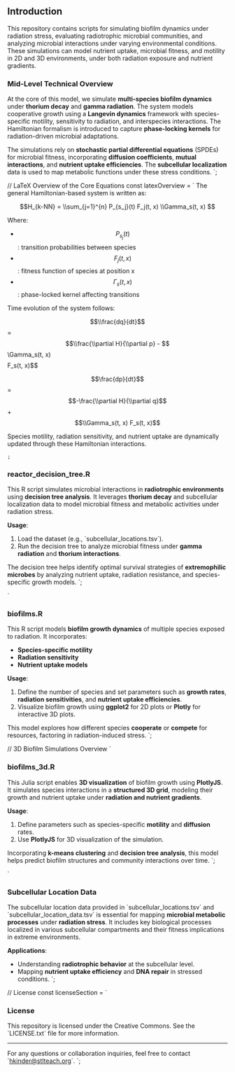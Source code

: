## Introduction

This repository contains scripts for simulating biofilm dynamics under radiation stress, evaluating radiotrophic microbial communities, and analyzing microbial interactions under varying environmental conditions. These simulations can model nutrient uptake, microbial fitness, and motility in 2D and 3D environments, under both radiation exposure and nutrient gradients.

### Mid-Level Technical Overview

At the core of this model, we simulate **multi-species biofilm dynamics** under **thorium decay** and **gamma radiation**. The system models cooperative growth using a **Langevin dynamics** framework with species-specific motility, sensitivity to radiation, and interspecies interactions. The Hamiltonian formalism is introduced to capture **phase-locking kernels** for radiation-driven microbial adaptations.

The simulations rely on **stochastic partial differential equations** (SPDEs) for microbial fitness, incorporating **diffusion coefficients**, **mutual interactions**, and **nutrient uptake efficiencies**. The **subcellular localization** data is used to map metabolic functions under these stress conditions.
`;

// LaTeX Overview of the Core Equations
const latexOverview = `
The general Hamiltonian-based system is written as:

$$H_{k-NN} = \\sum_{j=1}^{n} P_{s_j}(t) F_j(t, x) \\Gamma_s(t, x) $$

Where:
- $$P_{s_j}(t) $$: transition probabilities between species
- $$F_j(t, x) $$: fitness function of species at position x
- $$\Gamma_s(t, x)$$: phase-locked kernel affecting transitions

Time evolution of the system follows:

$$\\frac{dq}{dt}$$ = $$\\frac{\\partial H}{\\partial p} - $$\\Gamma_s(t, x)$$ $$F_s(t, x)$$

$$\frac{dp}{dt}$$ = $$-\frac{\\partial H}{\\partial q}$$ + $$\\Gamma_s(t, x) F_s(t, x)$$

Species motility, radiation sensitivity, and nutrient uptake are dynamically updated through these Hamiltonian interactions.

`;
`
### reactor_decision_tree.R

This R script simulates microbial interactions in **radiotrophic environments** using **decision tree analysis**. It leverages **thorium decay** and subcellular localization data to model microbial fitness and metabolic activities under radiation stress.

**Usage**:
1. Load the dataset (e.g., \`subcellular_locations.tsv\`).
2. Run the decision tree to analyze microbial fitness under **gamma radiation** and **thorium interactions**.

The decision tree helps identify optimal survival strategies of **extremophilic microbes** by analyzing nutrient uptake, radiation resistance, and species-specific growth models.
`;

`
### biofilms.R

This R script models **biofilm growth dynamics** of multiple species exposed to radiation. It incorporates:
- **Species-specific motility**
- **Radiation sensitivity**
- **Nutrient uptake models**

**Usage**:
1. Define the number of species and set parameters such as **growth rates**, **radiation sensitivities**, and **nutrient uptake efficiencies**.
2. Visualize biofilm growth using **ggplot2** for 2D plots or **Plotly** for interactive 3D plots.

This model explores how different species **cooperate** or **compete** for resources, factoring in radiation-induced stress.
`;

// 3D Biofilm Simulations Overview
`
### biofilms_3d.R

This Julia script enables **3D visualization** of biofilm growth using **PlotlyJS**. It simulates species interactions in a **structured 3D grid**, modeling their growth and nutrient uptake under **radiation and nutrient gradients**.

**Usage**:
1. Define parameters such as species-specific **motility** and **diffusion** rates.
2. Use **PlotlyJS** for 3D visualization of the simulation.

Incorporating **k-means clustering** and **decision tree analysis**, this model helps predict biofilm structures and community interactions over time.
`;

`
### Subcellular Location Data

The subcellular location data provided in \`subcellular_locations.tsv\` and \`subcellular_location_data.tsv\` is essential for mapping **microbial metabolic processes** under **radiation stress**. It includes key biological processes localized in various subcellular compartments and their fitness implications in extreme environments.

**Applications**:
- Understanding **radiotrophic behavior** at the subcellular level.
- Mapping **nutrient uptake efficiency** and **DNA repair** in stressed conditions.
`;

// License
const licenseSection = `
### License

This repository is licensed under the Creative Commons. See the \`LICENSE.txt\` file for more information.

---

For any questions or collaboration inquiries, feel free to contact \`hkinder@stlteach.org\`.
`;
